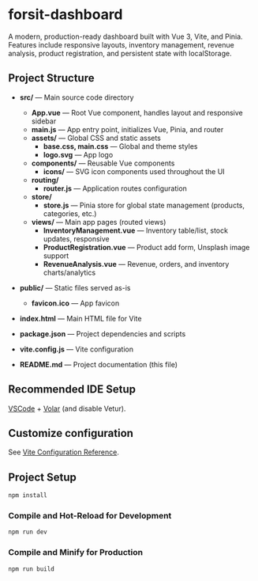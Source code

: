 # forsit-dashboard

A modern, production-ready dashboard built with Vue 3, Vite, and Pinia. Features include responsive layouts, inventory management, revenue analysis, product registration, and persistent state with localStorage.

## Project Structure

- **src/** — Main source code directory
  - **App.vue** — Root Vue component, handles layout and responsive sidebar
  - **main.js** — App entry point, initializes Vue, Pinia, and router
  - **assets/** — Global CSS and static assets
    - **base.css, main.css** — Global and theme styles
    - **logo.svg** — App logo
  - **components/** — Reusable Vue components
    - **icons/** — SVG icon components used throughout the UI
  - **routing/**
    - **router.js** — Application routes configuration
  - **store/**
    - **store.js** — Pinia store for global state management (products, categories, etc.)
  - **views/** — Main app pages (routed views)
    - **InventoryManagement.vue** — Inventory table/list, stock updates, responsive
    - **ProductRegistration.vue** — Product add form, Unsplash image support
    - **RevenueAnalysis.vue** — Revenue, orders, and inventory charts/analytics

- **public/** — Static files served as-is
  - **favicon.ico** — App favicon

- **index.html** — Main HTML file for Vite
- **package.json** — Project dependencies and scripts
- **vite.config.js** — Vite configuration
- **README.md** — Project documentation (this file)

## Recommended IDE Setup

[VSCode](https://code.visualstudio.com/) + [Volar](https://marketplace.visualstudio.com/items?itemName=Vue.volar) (and disable Vetur).

## Customize configuration

See [Vite Configuration Reference](https://vite.dev/config/).

## Project Setup

```sh
npm install
```

### Compile and Hot-Reload for Development

```sh
npm run dev
```

### Compile and Minify for Production

```sh
npm run build
```
